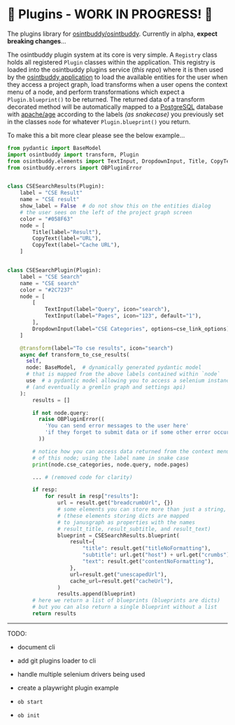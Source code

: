 # 🚧 Plugins - WORK IN PROGRESS! 🚧 


The plugins library for [osintbuddy/osintbuddy](https://github.com/osintbuddy/osintbuddy). Currently in alpha, **expect breaking changes**...


The osintbuddy plugin system at its core is very simple. A `Registry` class holds all registered `Plugin` classes within the application. This registry is loaded into the osintbuddy plugins service (*this repo*) where it is then used by the [osintbuddy application](https://github.com/osintbuddy/osintbuddy/) to load the available entities for the user when they access a project graph, load transforms when a user opens the context menu of a node, and perform transformations which expect a `Plugin.blueprint()` to be returned. The returned data of a transform decorated method will be automatically mapped to a [PostgreSQL](https://www.postgresql.org) database with [apache/age](https://age.apache.org/) according to the labels *(as snakecase)* you previously set in the classes `node` for whatever `Plugin.blueprint()`
you return.


To make this a bit more clear please see the below example...


```py
from pydantic import BaseModel
import osintbuddy import transform, Plugin
from osintbuddy.elements import TextInput, DropdownInput, Title, CopyText
from osintbuddy.errors import OBPluginError


class CSESearchResults(Plugin):
    label = "CSE Result"
    name = "CSE result"
    show_label = False  # do not show this on the entities dialog 
    # the user sees on the left of the project graph screen
    color = "#058F63"
    node = [
        Title(label="Result"),
        CopyText(label="URL"),
        CopyText(label="Cache URL"),
    ]


class CSESearchPlugin(Plugin):
    label = "CSE Search"
    name = "CSE search"
    color = "#2C7237"
    node = [
        [
            TextInput(label="Query", icon="search"),
            TextInput(label="Pages", icon="123", default="1"),
        ],
        DropdownInput(label="CSE Categories", options=cse_link_options)
    ]

    @transform(label="To cse results", icon="search")
    async def transform_to_cse_results(
      self,
      node: BaseModel,  # dynamically generated pydantic model 
      # that is mapped from the above labels contained within `node`
      use  # a pydantic model allowing you to access a selenium instance
      # (and eventually a gremlin graph and settings api) 
    ):
        results = []

        if not node.query:
          raise OBPluginError((
            'You can send error messages to the user here'
            'if they forget to submit data or if some other error occurs'
          ))

        # notice how you can access data returned from the context menu
        # of this node; using the label name in snake case
        print(node.cse_categories, node.query, node.pages) 

        ... # (removed code for clarity)

        if resp:
            for result in resp["results"]:
                url = result.get("breadcrumbUrl", {})
                # some elements you can store more than just a string,
                # (these elements storing dicts are mapped 
                # to janusgraph as properties with the names
                # result_title, result_subtitle, and result_text)
                blueprint = CSESearchResults.blueprint(
                    result={
                        "title": result.get("titleNoFormatting"),
                        "subtitle": url.get("host") + url.get("crumbs"),
                        "text": result.get("contentNoFormatting"),
                    },
                    url=result.get("unescapedUrl"),
                    cache_url=result.get("cacheUrl"),
                )
                results.append(blueprint)
        # here we return a list of blueprints (blueprints are dicts)
        # but you can also return a single blueprint without a list
        return results

```

---

TODO: 

- document cli
- add git plugins loader to cli
- handle multiple selenium drivers being used 
- create a playwright plugin example

- `ob start`
- `ob init`
